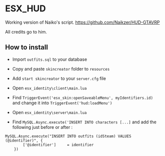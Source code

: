 # ESX_HUD
Working version of Naiko's script.
https://github.com/Naikzer/HUD-GTAVRP

All credits go to him.

## How to install

* Import ```outfits.sql``` to your database
* Copy and paste ```skincreator``` folder to ```resources```
* Add ```start skincreator``` to your ```server.cfg``` file

* Open ```esx_identity\client\main.lua```
* Find ```TriggerEvent('esx_skin:openSaveableMenu', myIdentifiers.id)``` and change it into ```TriggerEvent('hud:loadMenu')```
* Open ```esx_identity\server\main.lua```
* Find ```MySQL.Async.execute('INSERT INTO characters [...]``` and add the following just before or after :
```
MySQL.Async.execute("INSERT INTO outfits (idSteam) VALUES (@identifier)", {
		['@identifier']		= identifier
	})
```
